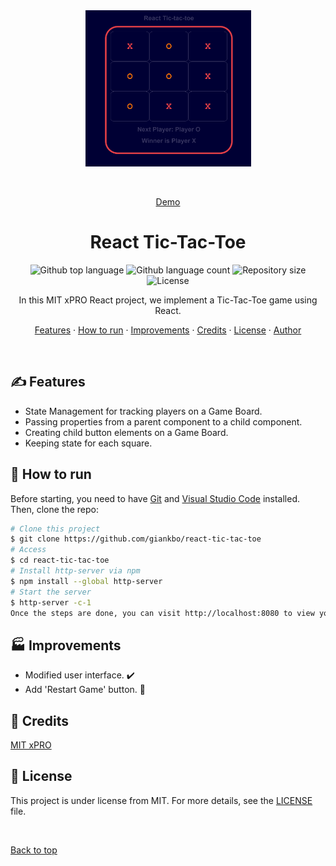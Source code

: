 <div align="center" id="top"> 
  <img src="./images/Tic-tac-toe.png" alt="React Tic-Tac-Toe" width="265" height="250"/>

&#xa0;

<a href="https://giankbo.github.io/react-tic-tac-toe/" target="blank">Demo</a>

</div>

<h1 align="center">React Tic-Tac-Toe</h1>

<p align="center">
  <img alt="Github top language" src="https://img.shields.io/github/languages/top/giankbo/react-tic-tac-toe?color=blue">

  <img alt="Github language count" src="https://img.shields.io/github/languages/count/giankbo/react-tic-tac-toe?color=blue">

  <img alt="Repository size" src="https://img.shields.io/github/repo-size/giankbo/react-tic-tac-toe?color=blue">

  <img alt="License" src="https://img.shields.io/github/license/giankbo/react-tic-tac-toe?color=tomato">
</p>

<p align="center" markdown="1">
  In this MIT xPRO React project, we implement a Tic-Tac-Toe game using React.
</p>

<p align="center">
   <a href="#writing_hand-features">Features</a>
   ·
   <a href="#checkered_flag-how-to-run">How to run</a>
   ·
   <a href="#factory-improvements">Improvements</a>
   ·
   <a href="#handshake-credits">Credits</a>
   ·
   <a href="#memo-license">License</a>
   ·
   <a href="https://github.com/giankbo" target="blank">Author</a>
</p>

<br>

## :writing_hand: Features

- State Management for tracking players on a Game Board.
- Passing properties from a parent component to a child component.
- Creating child button elements on a Game Board.
- Keeping state for each square.

## :checkered_flag: How to run

Before starting, you need to have [Git](https://git-scm.com) and [Visual Studio Code](https://code.visualstudio.com/) installed. Then, clone the repo:

```bash
# Clone this project
$ git clone https://github.com/giankbo/react-tic-tac-toe
# Access
$ cd react-tic-tac-toe
# Install http-server via npm
$ npm install --global http-server
# Start the server
$ http-server -c-1
Once the steps are done, you can visit http://localhost:8080 to view your server.
```

## :factory: Improvements

- Modified user interface. ✔️
- Add 'Restart Game' button. 🚧

## :handshake: Credits

<a href="https://xpro.mit.edu/" target="_blank">MIT xPRO</a>

## :memo: License

This project is under license from MIT. For more details, see the [LICENSE](LICENSE.md) file.

&#xa0;

<a href="#top">Back to top</a>

